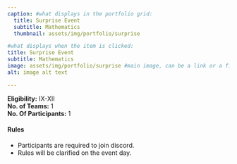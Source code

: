 ```yaml
---
caption: #what displays in the portfolio grid:
  title: Surprise Event
  subtitle: Mathematics
  thumbnail: assets/img/portfolio/surprise

#what displays when the item is clicked:
title: Surprise Event
subtitle: Mathematics
image: assets/img/portfolio/surprise #main image, can be a link or a file in assets/img/portfolio
alt: image alt text

---
```

**Eligibility:** IX-XII\
**No. of Teams:** 1\
**No. Of Participants:** 1
 
#### Rules 
- Participants are required to join discord. 
- Rules will be clarified on the event day. 
